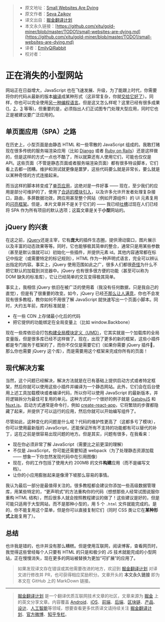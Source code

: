 > * 原文地址：[Small Websites Are Dying](https://blog.bloomca.me/2018/12/03/small-websites.html)
> * 原文作者：[Seva Zaikov](https://blog.bloomca.me)
> * 译文出自：[掘金翻译计划](https://github.com/xitu/gold-miner)
> * 本文永久链接：[https://github.com/xitu/gold-miner/blob/master/TODO1/small-websites-are-dying.md](https://github.com/xitu/gold-miner/blob/master/TODO1/small-websites-are-dying.md)
> * 译者：[EmilyQiRabbit](https://github.com/EmilyQiRabbit)
> * 校对者：

# 正在消失的小型网站

网站正在日益增大，JavaScript 也在飞速发展、升级，为了能跟上时代，你需要将你的代码从最新的版本[编译](https://babeljs.io/)成某种形式（这非常复杂，你就[交给它好了](https://babeljs.io/docs/en/babel-preset-env)）。同样，你也可以完全使用[另一种编程语言](https://www.typescriptlang.org/)。但是这又怎么样呢？这里已经有很多成果([1](http://www.gwtproject.org/)，[2](https://coffeescript.org/)，[3](https://clojurescript.org/) 等等)，但重要的是，必须指出人们正试图专门处理大型应用，同时它也正是被建议要广泛应用的。

## 单页面应用（SPA）之路

在历史上，小型页面是由静态 HTML 和一些零散的 JavaScript 组成的。我敢打赌现在很多传统的服务端渲染应用（比如 [Django](https://www.djangoproject.com/) 或者 [Ruby on Rails](https://rubyonrails.org/)）还是这样做的，但是这样的方式一点也不酷了，所以就算还有人使用它们，可能也仅仅是 API。这些页面（不管是静态页面或者服务端渲染页面）都有很多特设脚本，它们看上去都一团糟。维护和测试就更像是噩梦，这些代码要么就是非常长，要么就是以某种奇怪的方式连接起来。

而当这样的脚本转变成了[单页应用](https://en.wikipedia.org/wiki/Single-page_application)，这绝对是一件好事 —— 现在，至少我们的应用是部分可维护的了，使用了[合适的模块引入](https://webpack.js.org/)，以及许多允许开发者处理复杂接口，路由，多屏数据功效，跨应用甚至整个网站（例如开源组件）的 UI 元素复用的[闪亮](https://reactjs.org/)[框架](https://vuejs.org/)。但是，本片文章并不是关于它们的 —— 我已经[吐槽](https://blog.bloomca.me/2018/02/04/spa-is-not-silver-bullet.html)过现在人们已经将 SPA 作为所有项目的默认选项；这篇文章是关于**小型**网站的。

## jQuery 的兴衰

在这之前，[jQuery](https://jquery.com/)还是主宰，它有**庞大**的插件生态圈，提供滑动窗口，图片展示以及丰富的动态效果等等。同时，它也能够极其简单的整合，通常只是用某些参数（甚至是默认值就可以）初始化一些插件，并提供元素 id。其他内容通常都在标记中指定（或需要特定的标记规则），HTML 作为一种声明式语言，完全可以辨认出指定的内容。事实上，jQuery 使用范围如此之广，很多人们都很[奇怪](https://webmasters.stackexchange.com/questions/84683/why-dont-browsers-have-jquery-installed)为什么不把它默认的加载到浏览器中。jQuery 也有很多很方便的功能（甚至可以称为 DOM 缺失的标准库），它让已经简单的交互变得极其简单。

事实上，我相信 jQuery 依旧在被广泛的使用着（我没有任何数据，只是我自己的直觉），但是有了很重要的改变。如今，jQuery 已经[不那么让人满意](http://youmightnotneedjquery.com/)，你也不会发现有很多教程，教你如何不用很了解 JavaScript 就快速写出一个页面小脚本。同时，大约五年前，库的标准就是：

*   在一些 CDN 上存储最小化后的代码
*   把它提供的功能绑定在全局变量上（比如 window.Backbone）

现在一些库依旧会打包[构建全局模块定义（UMD）](https://github.com/umdjs/umd)，它其实就是一个加载库的全局变量版，但是很多库已经不这样做了。现在，出现了更多的新的框架，这些小插件都是专门服务于框架的了，而你不仅仅是需要它们（如果你需要 jQuery 插件，那么你也需要 jQuery 这个库），而是需要用这个框架来完成你所有的页面！

## 现代解决方案

当然，这个问题已经解决，解决方法就是在已有基础上提供启动方式或者特定框架，然后你就可以使用这些小插件并编译为一个静态网站。此外，它们会在后台使用上述工具加载模块或者编译代码，所以你可以使用 JavaScript 的最新版本，并将逻辑拆分为最佳可复用的单元。这种方式的一个很好的例子就是 [GatsbyJS](https://www.gatsbyjs.org/) 和 [Nuxt.js](https://nuxtjs.org/)。启动方式通常是命令行，例如 [create-react-app](https://github.com/facebook/create-react-app)，它将繁琐的步骤都隐藏了起来，并提供了可以运行的应用，然后你就可以开始编写组件了。

尽管如此，这种变化的问题是什么呢？代码的维护性更高了（这都多亏了模块），你可以使用最新版的 JavaScript，还能保证所有不支持的功能都有可以替代的补丁，这在之前是很容易出现问题的地方。但是其实，问题有很多，在我看来：

*   现在你必须非常了解 JavaScript（需要比之前更深的理解）
*   不仅是 JavaScript，你可能还需要知道 webpack（为了处理静态资源加载 —— 想象一下你忽然发现代码中在引用图像）
*   现在，你的工作包括了使用大约 200MB 的文件**构建**应用（而不是编写文档）。
*   让你的小应用膨胀起来是像滑下坡那么容易的事情。

我认为最后一部分是最值得关注的。很多教程都会建议你添加一些高级数据管理库，用某些特定的，“更声明式”的方法重构你的代码（想想那些人经常试图说服你重构 HTML 结构），然后很多人就会按照教程建议的做了！这些建议是好的，但是可能只适用于大型网站，而不是那种小型的，用 5 个 `.html` 文件就能完成的。是的，你不能复用这个菜单，但是你可以直接复制它们（同时 CSS 类让它在**某种形式上**能复用了）。

## 总结

也许我是错的，也许并没有那么糟糕。但是使用互联网，阅读博客，查看网页时，我觉得这些曾经每个人只要有 HTML 的只是和极少的 JS 技术就能完成的小型网站，正在慢慢消失，现在更多的网站被替换为更加“可扩展”的应用了。

> 如果发现译文存在错误或其他需要改进的地方，欢迎到 [掘金翻译计划](https://github.com/xitu/gold-miner) 对译文进行修改并 PR，也可获得相应奖励积分。文章开头的 **本文永久链接** 即为本文在 GitHub 上的 MarkDown 链接。

---

> [掘金翻译计划](https://github.com/xitu/gold-miner) 是一个翻译优质互联网技术文章的社区，文章来源为 [掘金](https://juejin.im) 上的英文分享文章。内容覆盖 [Android](https://github.com/xitu/gold-miner#android)、[iOS](https://github.com/xitu/gold-miner#ios)、[前端](https://github.com/xitu/gold-miner#前端)、[后端](https://github.com/xitu/gold-miner#后端)、[区块链](https://github.com/xitu/gold-miner#区块链)、[产品](https://github.com/xitu/gold-miner#产品)、[设计](https://github.com/xitu/gold-miner#设计)、[人工智能](https://github.com/xitu/gold-miner#人工智能)等领域，想要查看更多优质译文请持续关注 [掘金翻译计划](https://github.com/xitu/gold-miner)、[官方微博](http://weibo.com/juejinfanyi)、[知乎专栏](https://zhuanlan.zhihu.com/juejinfanyi)。

